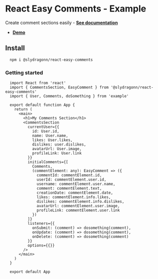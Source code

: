 # React Easy Comments - Example

Create comment sections easily - [__See documentation__](https://github.com/slydragonn/react-easy-comments)

- [__Demo__](https://example-easy-comments.vercel.app/)

## Install

```bash
  npm i @slydragonn/react-easy-comments
```

### Getting started

```tsx
  import React from 'react'
  import { CommentsSection, EasyComment } from '@slydragonn/react-easy-comments'
  import { User, Comments, doSomething } from 'example'

  export default function App {
    return (
      <main>
        <h1>My Comments Section</h1>
        <CommentsSection
          currentUser={{
            id: User.id,
            name: User.name,
            likes: User.likes,
            dislikes: user.dislikes,
            avatarUrl: User.image,
            profileLink: User.link
          }}
          initialComments={[
            Comments,
            (commentElement: any): EasyComment => ({
              commentId: commentElement.id,
              userId: commentElement.user.id,
              username: commentElement.user.name,
              comment: commentElement.text,
              creationDate: commentElement.date,
              likes: commentElement.info.likes,
              dislikes: commentElement.info.dislikes,
              avatarUrl: commentElement.user.image,
              profileLink: commentElement.user.link
            })
          ]}
          listeners={{
            onSubmit: (comment) => dosomething(comment),
            onUpdate: (comment) => dosomething(comment),
            onDelete: (comment) => dosomething(comment)
          }}
          options={{}}
        />
      </main>
    )
  }

  export default App

```
